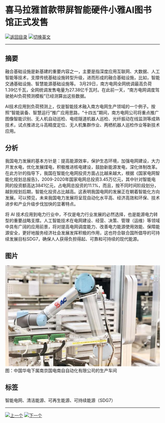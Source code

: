 # 喜马拉雅首款带屏智能硬件小雅AI图书馆正式发售

[![返回目录](http://img.shields.io/badge/点击-返回目录-875A7B.svg?style=flat&colorA=8F8F8F)](/)
[![切换英文](http://img.shields.io/badge/切换-英文-875A7B.svg?style=flat&colorA=8F8F8F)](https://doc.shanghaiopen.org.cn/case/7/en_1.html)

----------

## 摘要

融合基础设施是新基建的重要内容之一，主要是指深度应用互联网、大数据、人工智能等技术，支撑传统基础设施转型升级，进而形成的融合基础设施，比如，智能交通基础设施、智慧能源基础设施等。
3月29日，南方电网全网统调最高负荷1.39亿千瓦，全网统调发售电量为27.38亿千瓦时。在此前一天，“南方电网调度驾驶舱AI负荷预测模板”已经测算出这些数据。

AI技术应用到负荷预测上，仅是智能技术融入南方电网生产领域的一个例子。按照“智能装备、智慧运行”推广应用思路，“十四五”期间，南方电网公司将重点推广图像智能识别、无人机自动巡检、电缆隧道机器人巡检、光纤振动在线监测等成熟技术，试点推进北斗高精度定位、无人机集群作业、两栖机器人巡检作业等新技术应用。

## 分析

我国电力发展的基本方针是：提高能源效率，保护生态环境，加强电网建设，大力开发水电，优化发展煤电，积极推进核电建设，鼓励新能源发电，深化体制改革。在此方针的指导下，我国在智能化电网投资方面占比越来越大，根据《国家电网智能化规划总报告》，2009-2020年国家电网总投资3.45万亿元，其中针对智能电网的投资额高达3841亿元，占电网总投资的11.1%，而且，按不同时间阶段划分，越到规划后期，智能化投资占比越高。这表明我国电网的发展正在朝着智能化方向发展。可以预见，未来我国电力发展将呈现自动化水平高、经济高效和环保、技术进步和产业升级步伐加快的显著特点。

将 AI 技术应用到电力行业中，不仅是电力行业发展的必然选择，也是能源电力转型的重要战略支撑。人工智能技术在电网建设、经营、决策、管理（运维）等领域中具有广阔的应用前景，将对提高电网调度能力、改善电力能源使用效能、保障能源安全，更好地服务经济社会发展发挥积极的作用，这也符合联合国所倡导的可持续发展目标SDG7，确保人人获得负担得起、可靠和可持续的现代能源。



## 图片

![图片](7.1.1.jpg)
图：中国华电下属南京国电南自自动化有限公司的生产车间


## 标签

智能电网、清洁能源、可再生能源、可持续能源（SDG7）



----------

 [![上一个](http://img.shields.io/badge/查看-上一个-875A7B.svg?style=flat&colorA=8F8F8F)](https://doc.shanghaiopen.org.cn/case/6/1.html)
 [![下一个](http://img.shields.io/badge/查看-下一个-875A7B.svg?style=flat&colorA=8F8F8F)](https://doc.shanghaiopen.org.cn/case/8/1.html)
 
 
